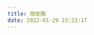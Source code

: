 ```yaml
---
title: 朋友圈
date: 2022-01-29 15:23:17
---
```



<div id="hexo-circle-of-friends-root"></div>
<script>
    let UserConfig = {
        // 填写你的api地址
        private_api_url: 'http://pyq.20010501.xyz/',
        // 点击加载更多时，一次最多加载几篇文章，默认10
        page_turning_number: 12,
        // 头像加载失败时，默认头像地址
        error_img: 'https://20010501.xyz/img/fluid.png',
        // 进入页面时第一次的排序规则
        sort_rule: 'created'
    }
</script>
<link rel="stylesheet" href="https://101.43.39.125/HexoFiles/js/friend-circle/heoMainColor.css">
<script type="text/javascript" src="https://101.43.39.125/HexoFiles/js/friend-circle/app.min.js"></script>
<script type="text/javascript" src="https://101.43.39.125/HexoFiles/js/friend-circle/bundle.js"></script>
